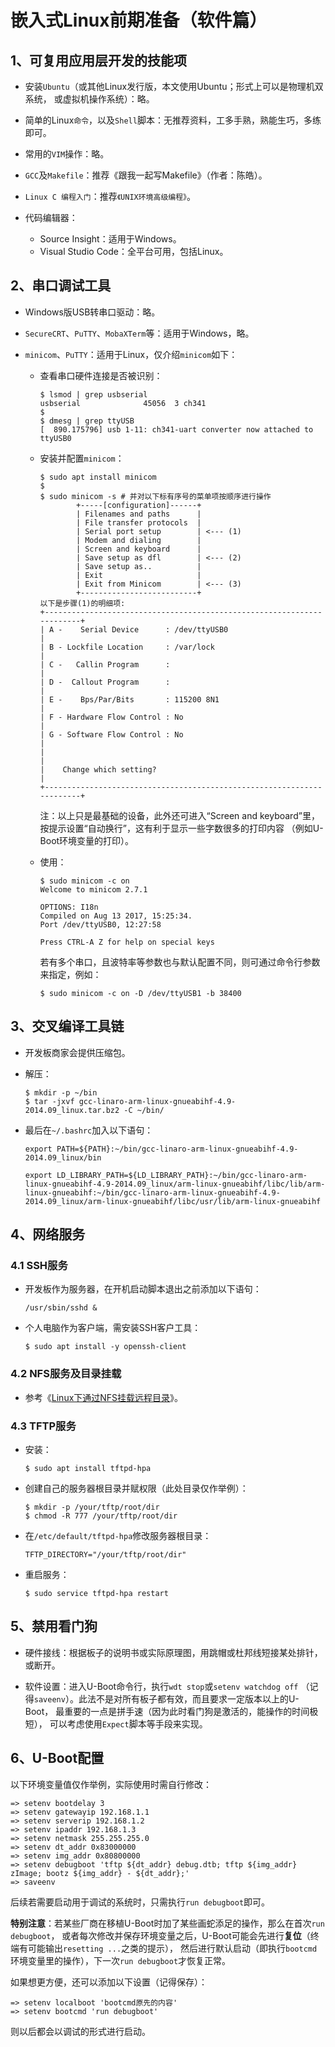 <meta http-equiv="Content-Type" content="text/html; charset=utf-8">

# 嵌入式Linux前期准备（软件篇）

## 1、可复用应用层开发的技能项

* 安装`Ubuntu`（或其他Linux发行版，本文使用Ubuntu；形式上可以是物理机双系统，
或虚拟机操作系统）：略。

* 简单的Linux`命令`，以及`Shell`脚本：无推荐资料，工多手熟，熟能生巧，多练即可。

* 常用的`VIM`操作：略。

* `GCC`及`Makefile`：推荐《跟我一起写Makefile》（作者：陈皓）。

* `Linux C 编程入门`：推荐`《UNIX环境高级编程》`。

* 代码编辑器：
    * Source Insight：适用于Windows。
    * Visual Studio Code：全平台可用，包括Linux。

## 2、串口调试工具

* Windows版USB转串口驱动：略。

* `SecureCRT`、`PuTTY`、`MobaXTerm`等：适用于Windows，略。

* `minicom`、`PuTTY`：适用于Linux，仅介绍`minicom`如下：

    * 查看串口硬件连接是否被识别：
        ````
        $ lsmod | grep usbserial
        usbserial              45056  3 ch341
        $
        $ dmesg | grep ttyUSB
        [  890.175796] usb 1-11: ch341-uart converter now attached to ttyUSB0
        ````

    * 安装并配置`minicom`：
        ````
        $ sudo apt install minicom
        $
        $ sudo minicom -s # 并对以下标有序号的菜单项按顺序进行操作
                +-----[configuration]------+
                | Filenames and paths      |
                | File transfer protocols  |
                | Serial port setup        | <--- (1)
                | Modem and dialing        |
                | Screen and keyboard      |
                | Save setup as dfl        | <--- (2)
                | Save setup as..          |
                | Exit                     |
                | Exit from Minicom        | <--- (3)
                +--------------------------+
        以下是步骤(1)的明细项:
        +-----------------------------------------------------------------------+
        | A -    Serial Device      : /dev/ttyUSB0                              |
        | B - Lockfile Location     : /var/lock                                 |
        | C -   Callin Program      :                                           |
        | D -  Callout Program      :                                           |
        | E -    Bps/Par/Bits       : 115200 8N1                                |
        | F - Hardware Flow Control : No                                        |
        | G - Software Flow Control : No                                        |
        |                                                                       |
        |    Change which setting?                                              |
        +-----------------------------------------------------------------------+
        ````
        注：以上只是最基础的设备，此外还可进入“Screen and keyboard”里，
        按提示设置“自动换行”，这有利于显示一些字数很多的打印内容
        （例如U-Boot环境变量的打印）。

    * 使用：
        ````
        $ sudo minicom -c on
        Welcome to minicom 2.7.1

        OPTIONS: I18n
        Compiled on Aug 13 2017, 15:25:34.
        Port /dev/ttyUSB0, 12:27:58

        Press CTRL-A Z for help on special keys
        ````
        若有多个串口，且波特率等参数也与默认配置不同，则可通过命令行参数来指定，例如：
        ````
        $ sudo minicom -c on -D /dev/ttyUSB1 -b 38400
        ````

## 3、交叉编译工具链

* 开发板商家会提供压缩包。

* 解压：
    ````
    $ mkdir -p ~/bin
    $ tar -jxvf gcc-linaro-arm-linux-gnueabihf-4.9-2014.09_linux.tar.bz2 -C ~/bin/
    ````

* 最后在`~/.bashrc`加入以下语句：
    ````
    export PATH=${PATH}:~/bin/gcc-linaro-arm-linux-gnueabihf-4.9-2014.09_linux/bin

    export LD_LIBRARY_PATH=${LD_LIBRARY_PATH}:~/bin/gcc-linaro-arm-linux-gnueabihf-4.9-2014.09_linux/arm-linux-gnueabihf/libc/lib/arm-linux-gnueabihf:~/bin/gcc-linaro-arm-linux-gnueabihf-4.9-2014.09_linux/arm-linux-gnueabihf/libc/usr/lib/arm-linux-gnueabihf
    ````

## 4、网络服务

### 4.1 SSH服务

* 开发板作为服务器，在开机启动脚本退出之前添加以下语句：
    ````
    /usr/sbin/sshd &
    ````

* 个人电脑作为客户端，需安装SSH客户工具：
    ````
    $ sudo apt install -y openssh-client
    ````

### 4.2 NFS服务及目录挂载

* 参考《[Linux下通过NFS挂载远程目录](Linux下通过NFS挂载远程目录.md)》。

### 4.3 TFTP服务

* 安装：
    ````
    $ sudo apt install tftpd-hpa
    ````

* 创建自己的服务器根目录并赋权限（此处目录仅作举例）：
    ````
    $ mkdir -p /your/tftp/root/dir
    $ chmod -R 777 /your/tftp/root/dir
    ````

* 在`/etc/default/tftpd-hpa`修改服务器根目录：
    ````
    TFTP_DIRECTORY="/your/tftp/root/dir"
    ````

* 重启服务：
    ````
    $ sudo service tftpd-hpa restart
    ````

## 5、禁用看门狗

* 硬件接线：根据板子的说明书或实际原理图，用跳帽或杜邦线短接某处排针，
或断开。

* 软件设置：进入U-Boot命令行，执行`wdt stop`或`setenv watchdog off`
（记得`saveenv`）。此法不是对所有板子都有效，而且要求一定版本以上的U-Boot，
最重要的一点是拼手速（因为此时看门狗是激活的，能操作的时间极短），
可以考虑使用`Expect`脚本等手段来实现。

## 6、U-Boot配置<a id="uboot_settings"></a>

以下环境变量值仅作举例，实际使用时需自行修改：

````
=> setenv bootdelay 3
=> setenv gatewayip 192.168.1.1
=> setenv serverip 192.168.1.2
=> setenv ipaddr 192.168.1.3
=> setenv netmask 255.255.255.0
=> setenv dt_addr 0x83000000
=> setenv img_addr 0x80800000
=> setenv debugboot 'tftp ${dt_addr} debug.dtb; tftp ${img_addr} zImage; bootz ${img_addr} - ${dt_addr};'
=> saveenv
````

后续若需要启动用于调试的系统时，只需执行`run debugboot`即可。

**特别注意**：若某些厂商在移植U-Boot时加了某些画蛇添足的操作，那么在首次`run debugboot`，
或者每次修改并保存环境变量之后，U-Boot可能会先进行**复位**（终端有可能输出`resetting ...`之类的提示），
然后进行默认启动（即执行`bootcmd`环境变量里的操作），下一次`run debugboot`才恢复正常。

如果想更方便，还可以添加以下设置（记得保存）：

````
=> setenv localboot 'bootcmd原先的内容'
=> setenv bootcmd 'run debugboot'
````

则以后都会以调试的形式进行启动。

